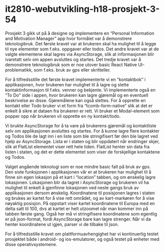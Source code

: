 # it2810-webutvikling-h18-prosjekt-3-54
Prosjekt 3 gikk ut på å designe og implementere en “Personal Information and Motivation Manager” app hvor formålet var å demonstrere teknologibruk. Det første kravet var at brukeren skal ha mulighet til å legge til nye elementer som f.eks. oppgaver eller todos. Det andre kravet var at de valgte elementene skal lagres via AsyncStorage, slik at informasjonen blir ivaretatt selv om appen avsluttes og startes. Det tredje kravet var å demonstrere teknologibruk som er noe utover basic React Native UI-problematikk, som f.eks. bruk av gps eller skritteller.

For å tilfredsstille det første kravet implementerte vi en “kontaktbok” i applikasjonen, hvor brukeren har mulighet til å lagre og slette kontaktinformasjon til f.eks. venner og bekjente. Vi implementerte også en “To Do” side i appen, hvor brukeren kan lagre gjøremål og en eventuell beskrivelse av disse. Gjøremålene kan også slettes. For å opprette en kontakt eller Todo bruker vi et form fra “tcomb-form-native” slik at det er enkelt å sikre at dataen fra brukeren er rett. Vi bruker et Modal-element som popper opp når brukeren vil opprette en ny kontakt/todo.   

Vi brukte AsyncStorage for å ta vare på brukerens gjøremål og kontaktliste selv om applikasjonen avsluttes og startes. For å kunne lagre flere kontakter og Todos ble de lagt inn i en liste som ble stringifisert før den ble lagret ved hjelp av AsyncStorage. Lista er i staten og blir oppdatert når endringer skjer, slik at FlatList elementet viser rett hele tiden. FlatList henter sin data fra listen i staten, og det er dette elementet som viser de forskjellige kontaktene og Todos. 

Valget angående teknologi som er noe mindre basic falt på bruk av gps. Den siste funksjonen i applikasjonen vår er at brukeren har mulighet til å finne sin egen lokasjon på et kart i “location” tabben, og om ønskelig lagre lokasjonen. Lokasjonen blir da lagret i AsyncStorage og brukeren vil ha mulighet til enkelt å gjenfinne lokasjonen ved neste gangs bruk av applikasjonen dersom ønskelig. Koordinatene til posisjonen lagres i staten og brukes av kartet for å vise rett området, og av kart-markøren for å vise nøyaktig posisjon. På oppstart viser kartet koordinatene til Europa med en delta satt til 100, dvs at kartet er helt utzoomet når man kommer inn på tabben første gang. Også her må vi stringifisere koordinatene som egentlig er på json-format, fordi AsyncStorage bare kan lagre strenger. Når vi da henter koordinatene ut igjen, parser vi de tilbake til json. 

For å tilfredsstille kravet om plattformuavhengighet har vi kontinuerlig testet prosjektet både i android- og ios-emulatorer, og også testet på enheter med disse operativsystemene.
